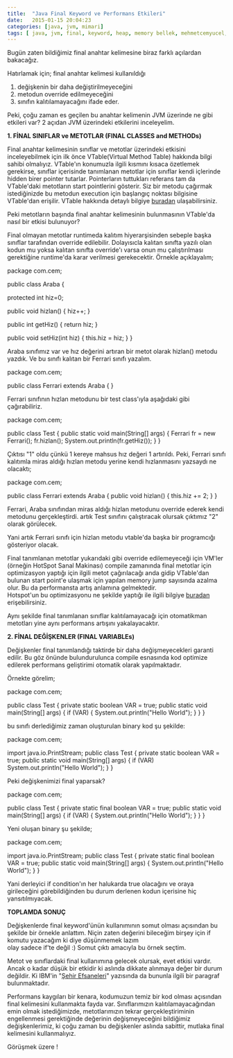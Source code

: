 ```yaml
---
title:  "Java Final Keyword ve Performans Etkileri"
date:   2015-01-15 20:04:23
categories: [java, jvm, mimari]
tags: [ java, jvm, final, keyword, heap, memory bellek, mehmetcemyucel, mehmet, cem, yücel, yucel, outofmemoryerror, yönetimi]
---
```


Bugün zaten bildiğimiz final anahtar kelimesine biraz farklı açılardan bakacağız.  
  
Hatırlamak için; final anahtar kelimesi kullanıldığı  

1.  değişkenin bir daha değiştirilmeyeceğini
2.  metodun override edilmeyeceğini
3.  sınıfın kalıtılamayacağını ifade eder.

Peki, çoğu zaman es geçilen bu anahtar kelimenin JVM üzerinde ne gibi etkileri var? 2 açıdan JVM üzerindeki etkilerini inceleyelim.

  

**1. FİNAL SINIFLAR ve METOTLAR (FINAL CLASSES and METHODs)**

  

Final anahtar kelimesinin sınıflar ve metotlar üzerindeki etkisini inceleyebilmek için ilk önce VTable(Virtual Method Table) hakkında bilgi sahibi olmalıyız. VTable'ın konumuzla ilgili kısmını kısaca özetlemek gerekirse, sınıflar içerisinde tanımlanan metotlar için sınıflar kendi içlerinde hidden birer pointer tutarlar. Pointerların tuttukları referans tam da VTable'daki metotların start pointlerini gösterir. Siz bir metodu çağırmak istediğinizde bu metodun execution için başlangıç noktası bilgisine VTable'dan erişilir. VTable hakkında detaylı bilgiye  [buradan](http://en.wikipedia.org/wiki/Virtual_method_table) ulaşabilirsiniz.

  

Peki metotların başında final anahtar kelimesinin bulunmasının VTable'da nasıl bir etkisi bulunuyor?

Final olmayan metotlar runtimeda kalıtım hiyerarşisinden sebeple başka sınıflar tarafından override edilebilir. Dolayısıcla kalıtan sınıfta yazılı olan kodun mu yoksa kalıtan sınıfta override'ı varsa onun mu çalıştırılması gerektiğine runtime'da karar verilmesi gerekecektir. Örnekle açıklayalım;  
  

package com.cem;

public class Araba {

 protected int hiz=0;

 public void hizlan() {
  hiz++;
 }

 public int getHiz() {
  return hiz;
 }

 public void setHiz(int hiz) {
  this.hiz = hiz;
 }
}

  
  

Araba sınıfımız var ve hız değerini artıran bir metot olarak hizlan() metodu yazdık. Ve bu sınıfı kalıtan bir Ferrari sınıfı yazalım.  
  

package com.cem;

public class Ferrari extends Araba {
}

  
Ferrari sınıfının hızlan metodunu bir test class'ıyla aşağıdaki gibi çağırabiliriz.  
  
  

package com.cem;

public class Test {
 public static void main(String[] args) {
  Ferrari fr = new Ferrari();
  fr.hizlan();
  System.out.println(fr.getHiz());
 }
}

  
  
Çıktısı "1" oldu çünkü 1 kereye mahsus hız değeri 1 artırıldı. Peki, Ferrari sınıfı kalıtımla miras aldığı hızlan metodu yerine kendi hızlanmasını yazsaydı ne olacaktı;  
  
  

package com.cem;

public class Ferrari extends Araba {
 public void hizlan() {
  this.hiz += 2;
 }
}

  
Ferrari, Araba sınıfından miras aldığı hizlan metodunu override ederek kendi metodunu gerçekleştirdi. artık Test sınıfını çalıştıracak olursak çıktımız "2" olarak görülecek.  
  
Yani artık Ferrari sınıfı için hizlan metodu vtable'da başka bir programcığı gösteriyor olacak.  
  
Final tanımlanan metotlar yukarıdaki gibi override edilemeyeceği için VM'ler (örneğin HotSpot Sanal Makinası) compile zamanında final metotlar için optimizasyon yaptığı için ilgili metot çağırılacağı anda gidip VTable'dan bulunan start point'e ulaşmak için yapılan memory jump sayısında azalma olur. Bu da performansta artış anlamına gelmektedir.  
Hotspot'un bu optimizasyonu ne şekilde yaptığı ile ilgili bilgiye [buradan](https://wikis.oracle.com/display/HotSpotInternals/VirtualCalls) erişebilirsiniz.  
  
Aynı şekilde final tanımlanan sınıflar kalıtılamayacağı için otomatikman metotları yine aynı performans artışını yakalayacaktır.  
  
**2. FİNAL DEĞİŞKENLER (FINAL VARIABLEs)**  
  
Değişkenler final tanımlandığı taktirde bir daha değişmeyecekleri garanti edilir. Bu göz önünde bulundurulunca compile esnasında kod optimize edilerek performans geliştirimi otomatik olarak yapılmaktadır.  
  
Örnekte görelim;  
  
  

package com.cem;

public class Test {
 private static  boolean VAR = true;
 public static void main(String[] args) {
  if (VAR) {
   System.out.println("Hello World");
  }
 }
}

  
bu sınıfı derlediğimiz zaman oluşturulan binary kod şu şekilde:  
  

package com.cem;

import java.io.PrintStream;
public class Test
{
  private static boolean VAR = true;
  public static void main(String[] args) {
    if (VAR)
      System.out.println("Hello World");
  }
}

  

  

Peki değişkenimizi final yaparsak?  
  

package com.cem;

public class Test {
 private static final boolean VAR = true;
 public static void main(String[] args) {
  if (VAR) {
   System.out.println("Hello World");
  }
 }
}

  
  
Yeni oluşan binary şu şekilde;  
  
  

package com.cem;

import java.io.PrintStream;
public class Test
{
  private static final boolean VAR = true;
  public static void main(String[] args)
  {
    System.out.println("Hello World");
  }
}

  
Yani derleyici if condition'ın her halukarda true olacağını ve oraya girileceğini görebildiğinden bu durum derlenen kodun içerisine hiç yansıtılmıyacak.  
  
**TOPLAMDA SONUÇ**  
  
Değişkenlerde final keyword'ünün kullanımının somut olması açısından bu şekilde bir örnekle anlattım. Niçin zaten değerini bileceğim birşey için if komutu yazacağım ki diye düşünmemek lazım  
olay sadece if'te değil :) Somut çıktı amacıyla bu örnek seçtim.  
  
Metot ve sınıflardaki final kullanımına gelecek olursak, evet etkisi vardır. Ancak o kadar düşük bir etkidir ki aslında dikkate alınmaya değer bir durum değildir. Ki IBM'in "[Şehir Efsaneleri](http://www.ibm.com/developerworks/java/library/j-jtp04223/index.html)" yazısında da bununla ilgili bir paragraf bulunmaktadır.  
  
Performans kaygıları bir kenara, kodumuzun temiz bir kod olması açısından final kelimesini kullanmakta fayda var. Sınıflarımızın kalıtılamayacağından emin olmak istediğimizde, metotlarımızın tekrar gerçekleştiriminin engellenmesi gerektiğinde değerinin değişmeyeceğini bildiğimiz değişkenlerimiz, ki çoğu zaman bu değişkenler aslında sabittir, mutlaka final kelimesini kullanmalıyız.  
  
Görüşmek üzere !